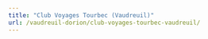 ```yaml
---
title: "Club Voyages Tourbec (Vaudreuil)"
url: /vaudreuil-dorion/club-voyages-tourbec-vaudreuil/
---
```

